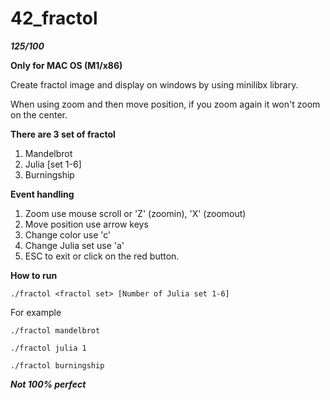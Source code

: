 # 42_fractol

***125/100***

**Only for MAC OS (M1/x86)**

Create fractol image and display on windows by using minilibx library.

When using zoom and then move position, if you zoom again it won't zoom on the center.

**There are 3 set of fractol**

1. Mandelbrot
2. Julia [set 1-6]
3. Burningship

**Event handling**

1. Zoom use mouse scroll or 'Z' (zoomin), 'X' (zoomout)
2. Move position use arrow keys
3. Change color use 'c'
4. Change Julia set use 'a'
5. ESC to exit or click on the red button.


**How to run**

`./fractol <fractol set> [Number of Julia set 1-6]`

For example

`./fractol mandelbrot`

`./fractol julia 1`

`./fractol burningship`

***Not 100% perfect***
